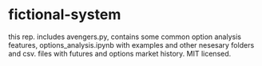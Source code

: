 # fictional-system

this rep. includes avengers.py, contains some common option analysis features, options_analysis.ipynb with examples and other nesesary folders and csv. files with futures and options market history. MIT licensed.
